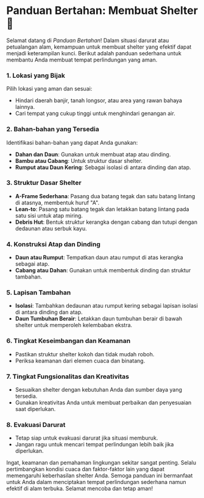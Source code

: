 
<span style="background-color: #F6FFF7">
  
# Panduan Bertahan: Membuat Shelter 🏡
Selamat datang di *Panduan Bertahan*! Dalam situasi darurat atau petualangan alam, kemampuan untuk membuat shelter yang efektif dapat menjadi keterampilan kunci. Berikut adalah panduan sederhana untuk membantu Anda membuat tempat perlindungan yang aman.

### 1. Lokasi yang Bijak

Pilih lokasi yang aman dan sesuai:
- Hindari daerah banjir, tanah longsor, atau area yang rawan bahaya lainnya.
- Cari tempat yang cukup tinggi untuk menghindari genangan air.

### 2. Bahan-bahan yang Tersedia

Identifikasi bahan-bahan yang dapat Anda gunakan:
- **Dahan dan Daun**: Gunakan untuk membuat atap atau dinding.
- **Bambu atau Cabang**: Untuk struktur dasar shelter.
- **Rumput atau Daun Kering**: Sebagai isolasi di antara dinding dan atap.

### 3. Struktur Dasar Shelter

- **A-Frame Sederhana**: Pasang dua batang tegak dan satu batang lintang di atasnya, membentuk huruf "A".
- **Lean-to**: Pasang satu batang tegak dan letakkan batang lintang pada satu sisi untuk atap miring.
- **Debris Hut**: Bentuk struktur kerangka dengan cabang dan tutupi dengan dedaunan atau serbuk kayu.

### 4. Konstruksi Atap dan Dinding

- **Daun atau Rumput**: Tempatkan daun atau rumput di atas kerangka sebagai atap.
- **Cabang atau Dahan**: Gunakan untuk membentuk dinding dan struktur tambahan.

### 5. Lapisan Tambahan

- **Isolasi**: Tambahkan dedaunan atau rumput kering sebagai lapisan isolasi di antara dinding dan atap.
- **Daun Tumbuhan Berair**: Letakkan daun tumbuhan berair di bawah shelter untuk memperoleh kelembaban ekstra.

### 6. Tingkat Keseimbangan dan Keamanan

- Pastikan struktur shelter kokoh dan tidak mudah roboh.
- Periksa keamanan dari elemen cuaca dan binatang.

### 7. Tingkat Fungsionalitas dan Kreativitas

- Sesuaikan shelter dengan kebutuhan Anda dan sumber daya yang tersedia.
- Gunakan kreativitas Anda untuk membuat perbaikan dan penyesuaian saat diperlukan.

### 8. Evakuasi Darurat

- Tetap siap untuk evakuasi darurat jika situasi memburuk.
- Jangan ragu untuk mencari tempat perlindungan lebih baik jika diperlukan.

Ingat, keamanan dan pemahaman lingkungan sekitar sangat penting. Selalu pertimbangkan kondisi cuaca dan faktor-faktor lain yang dapat memengaruhi keberhasilan shelter Anda. Semoga panduan ini bermanfaat untuk Anda dalam menciptakan tempat perlindungan sederhana namun efektif di alam terbuka. Selamat mencoba dan tetap aman!

</span>
